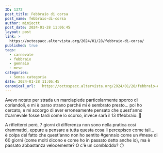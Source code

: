 ```yaml
---
ID: 1372
post_title: Febbraio di corsa
post_name: febbraio-di-corsa
author: minioctt
post_date: 2024-01-28 11:06:45
layout: post
link: >
  https://octospacc.altervista.org/2024/01/28/febbraio-di-corsa/
published: true
tags:
  - carnevale
  - febbraio
  - gennaio
  - mese
categories:
  - Senza categoria
date: 2024-01-28 11:06:45
canonical_url:   https://octospacc.altervista.org/2024/01/28/febbraio-di-corsa/
---
```

<!-- wp:paragraph -->
<p>Avevo notato per strada un marciapiede particolarmente sporco di coriandoli, e mi è parso strano perché mi è sembrato presto... poi ho cercato, e mi accorgo di aver erroneamente pensato che quest'anno #carnevale fosse tardi come lo scorso, invece sarà il 13 #febbraio. 🤡</p>
<!-- /wp:paragraph -->

<!-- wp:paragraph -->
<p>A rifletterci però, 7 giorni di differenza non sono nella pratica così drammatici, eppure a pensare a tutta questa cosa li percepisco come tali... è colpa del fatto che quest'anno non ho sentito #gennaio come un #mese di 60 giorni (come molti dicono e come ho in passato detto anche io), ma è passato abbastanza velocemente? O c'è un combloddo? 😶</p>
<!-- /wp:paragraph -->